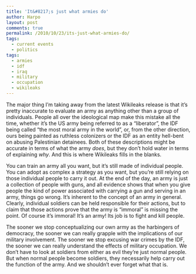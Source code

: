 ```yaml
---
title: 'It&#8217;s just what armies do'
author: Harpo
layout: post
comments: true
permalink: /2010/10/23/its-just-what-armies-do/
tags:
  - current events
  - politics
tags:
  - armies
  - idf
  - iraq
  - military
  - occupation
  - wikileaks
---
```

The major thing I&#8217;m taking away from the latest Wikileaks release is that it&#8217;s pretty inaccurate to evaluate an army as anything other than a group of individuals. People all over the ideological map make this mistake all the time, whether it&#8217;s the US army being referred to as a &#8220;liberator&#8221;, the IDF being called &#8220;the most moral army in the world&#8221;, or, from the other direction, ours being painted as ruthless colonizers or the IDF as an entity hell-bent on abusing Palestinian detainees. Both of these descriptions might be accurate in terms of what the army *does*, but they don&#8217;t hold water in terms of explaining *why*. And this is where Wikileaks fills in the blanks.

You can train an army all you want, but it&#8217;s still made of individual people. You can adopt as complex a strategy as you want, but you&#8217;re still relying on those individual people to carry it out. At the end of the day, an army is just a collection of people with guns, and all evidence shows that when you give people the kind of power associated with carrying a gun and serving in an army, things go wrong. It&#8217;s inherent to the concept of an army in general. Clearly, individual soldiers can be held responsible for their actions, but to claim that those actions prove that the army is &#8220;immoral&#8221; is missing the point. Of course it&#8217;s immoral! It&#8217;s an army! Its job is to fight and kill people.

The sooner we stop conceptualizing our own army as the harbingers of democracy, the sooner we can really grapple with the implications of our military involvement. The sooner we stop excusing war crimes by the IDF, the sooner we can really understand the effects of military occupation. We don&#8217;t have to look at soldiers from either as evil  they&#8217;re just normal people. But when normal people become soldiers, they necessarily help carry out the function of the army. And we shouldn&#8217;t ever forget what that is.